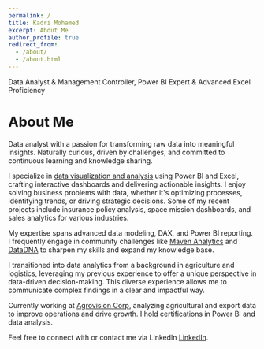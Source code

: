 ```yaml
---
permalink: /
title: Kadri Mohamed
excerpt: About Me
author_profile: true
redirect_from:
  - /about/
  - /about.html
---
```


Data Analyst & Management Controller, Power BI Expert & Advanced Excel Proficiency

About Me
======

Data analyst with a passion for transforming raw data into meaningful insights. Naturally curious, driven by challenges, and committed to continuous learning and knowledge sharing.

I specialize in [data visualization and analysis](https://powerbi.microsoft.com/) using Power BI and Excel, crafting interactive dashboards and delivering actionable insights. I enjoy solving business problems with data, whether it's optimizing processes, identifying trends, or driving strategic decisions. Some of my recent projects include insurance policy analysis, space mission dashboards, and sales analytics for various industries.

My expertise spans advanced data modeling, DAX, and Power BI reporting. I frequently engage in community challenges like [Maven Analytics](https://mavenanalytics.io/profile/kadrimohamed) and [DataDNA](https://www.onyxdata.co.uk/datadna) to sharpen my skills and expand my knowledge base.

I transitioned into data analytics from a background in agriculture and logistics, leveraging my previous experience to offer a unique perspective in data-driven decision-making. This diverse experience allows me to communicate complex findings in a clear and impactful way.

Currently working at [Agrovision Corp](https://www.agrovisioncorp.com/), analyzing agricultural and export data to improve operations and drive growth. I hold certifications in Power BI and data analysis.  

Feel free to connect with or contact me via LinkedIn [LinkedIn](https://www.linkedin.com/in/kadrimohamed/). 
